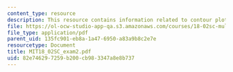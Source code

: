 ```yaml
---
content_type: resource
description: This resource contains information related to contour plot.
file: https://ol-ocw-studio-app-qa.s3.amazonaws.com/courses/18-02sc-multivariable-calculus-fall-2010/82e746297259b200cb983347a8e8b737_MIT18_02SC_exam2.pdf
file_type: application/pdf
parent_uid: 135fc901-eb8a-1a47-6950-a83a9b8c2e7e
resourcetype: Document
title: MIT18_02SC_exam2.pdf
uid: 82e74629-7259-b200-cb98-3347a8e8b737
---
```

